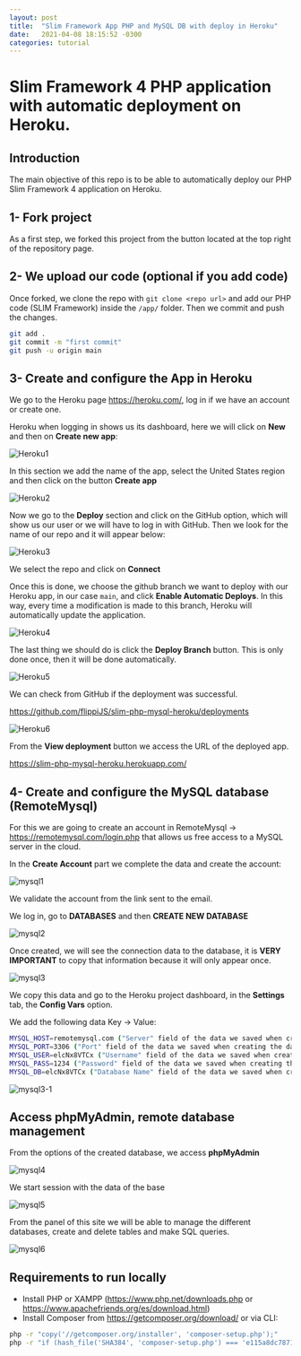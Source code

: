 ```yaml
---
layout: post
title:  "Slim Framework App PHP and MySQL DB with deploy in Heroku"
date:   2021-04-08 18:15:52 -0300
categories: tutorial
---
```

Slim Framework 4 PHP application with automatic deployment on Heroku.
===============================

## Introduction
The main objective of this repo is to be able to automatically deploy our PHP Slim Framework 4 application on Heroku.

## 1- Fork project
As a first step, we forked this project from the button located at the top right of the repository page.

## 2- We upload our code (optional if you add code)
Once forked, we clone the repo with `git clone <repo url>` and add our PHP code (SLIM Framework) inside the `/app/` folder.
Then we commit and push the changes.

```sh
git add .
git commit -m "first commit"
git push -u origin main
```

## 3- Create and configure the App in Heroku

We go to the Heroku page https://heroku.com/, log in if we have an account or create one.

Heroku when logging in shows us its dashboard, here we will click on **New** and then on **Create new app**:

![Heroku1](https://i.ibb.co/MVTSH69/heroku1.png)

In this section we add the name of the app, select the United States region and then click on the button **Create app**

![Heroku2](https://i.ibb.co/TwPJnrW/heroku2.png)

Now we go to the **Deploy** section and click on the GitHub option, which will show us our user or we will have to log in with GitHub. Then we look for the name of our repo and it will appear below:

![Heroku3](https://i.ibb.co/vZjZgD6/heroku3.png)

We select the repo and click on **Connect**

Once this is done, we choose the github branch we want to deploy with our Heroku app, in our case `main`, and click **Enable Automatic Deploys**. In this way, every time a modification is made to this branch, Heroku will automatically update the application.

![Heroku4](https://i.ibb.co/d0z1NWv/heroku4.png)

The last thing we should do is click the **Deploy Branch** button. This is only done once, then it will be done automatically.

![Heroku5](https://i.ibb.co/sVYwVZx/heroku5.png)

We can check from GitHub if the deployment was successful.

https://github.com/flippiJS/slim-php-mysql-heroku/deployments

![Heroku6](https://i.ibb.co/M87vVmd/Screenshot-at-Mar-29-19-44-49.png)

From the **View deployment** button we access the URL of the deployed app.

https://slim-php-mysql-heroku.herokuapp.com/

## 4- Create and configure the MySQL database (RemoteMysql)

For this we are going to create an account in RemoteMysql -> https://remotemysql.com/login.php that allows us free access to a MySQL server in the cloud.

In the **Create Account** part we complete the data and create the account:

![mysql1](https://i.ibb.co/rbZ7VXw/Screenshot-at-Mar-29-19-41-04.png)

We validate the account from the link sent to the email.

We log in, go to **DATABASES** and then **CREATE NEW DATABASE**

![mysql2](https://i.ibb.co/NSmB9Qh/Screenshot-at-Mar-29-19-49-44.png)

Once created, we will see the connection data to the database, it is **VERY IMPORTANT** to copy that information because it will only appear once.

![mysql3](https://i.ibb.co/YbcqDvK/Screenshot-at-Mar-29-19-50-39.png)

We copy this data and go to the Heroku project dashboard, in the **Settings** tab, the **Config Vars** option.

We add the following data Key -> Value:

```sh
MYSQL_HOST=remotemysql.com ("Server" field of the data we saved when creating the database in remotemysql.com)
MYSQL_PORT=3306 ("Port" field of the data we saved when creating the database in remotemysql.com)
MYSQL_USER=elcNx8VTCx ("Username" field of the data we saved when creating the database in remotemysql.com)
MYSQL_PASS=1234 ("Password" field of the data we saved when creating the database in remotemysql.com)
MYSQL_DB=elcNx8VTCx ("Database Name" field of the data we saved when creating the database in remotemysql.com)
```

![mysql3-1](https://i.ibb.co/8XQP54F/Screenshot-at-Mar-29-20-11-25.png)


## Access phpMyAdmin, remote database management

From the options of the created database, we access **phpMyAdmin**

![mysql4](https://i.ibb.co/jvrdKFm/Screenshot-at-Mar-29-19-51-39.png)

We start session with the data of the base

![mysql5](https://i.ibb.co/gF2nN9g/Screenshot-at-Mar-29-19-52-39.png)

From the panel of this site we will be able to manage the different databases, create and delete tables and make SQL queries.

![mysql6](https://i.ibb.co/4sY1XNF/Screenshot-at-Mar-29-19-53-10.png)


## Requirements to run locally

- Install PHP or XAMPP (https://www.php.net/downloads.php or https://www.apachefriends.org/es/download.html)
- Install Composer from https://getcomposer.org/download/ or via CLI:

```sh
php -r "copy('//getcomposer.org/installer', 'composer-setup.php');"
php -r "if (hash_file('SHA384', 'composer-setup.php') === 'e115a8dc7871f15d853148a7fbac7da27d6c0030b848d9b3dc09e2a0388afed865e6a3d6b3c0fad45c48e2b5fc1196ae') { echo 'Installer verified'; } else { echo 'Installer corrupt'; unlink('composer-setup. php'); } echo
